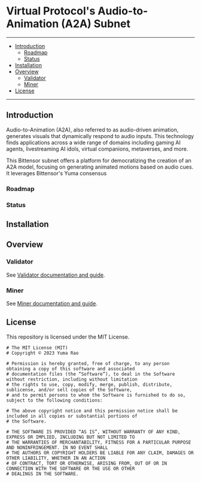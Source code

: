 # Virtual Protocol's Audio-to-Animation (A2A) Subnet

---
- [Introduction](#introduction)
  - [Roadmap](#roadmap)
  - [Status](#status)
- [Installation](#installation)
- [Overview]()
  - [Validator](#validator)
  - [Miner](#miner)
- [License](#license)
---

## Introduction
Audio-to-Animation (A2A), also referred to as audio-driven animation, generates visuals that dynamically respond to audio inputs. This technology finds applications across a wide range of domains including gaming AI agents, livestreaming AI idols, virtual companions, metaverses, and more.

This Bittensor subnet offers a platform for democratizing the creation of an A2A model, focusing on generating animated motions based on audio cues. It leverages Bittensor's Yuma consensus 


### Roadmap

### Status


## Installation


## Overview



### Validator
See [Validator documentation and guide](./docs/validator.md).

### Miner
See [Miner documentation and guide](./docs/miner.md).

## License
This repository is licensed under the MIT License.
```text
# The MIT License (MIT)
# Copyright © 2023 Yuma Rao

# Permission is hereby granted, free of charge, to any person obtaining a copy of this software and associated
# documentation files (the “Software”), to deal in the Software without restriction, including without limitation
# the rights to use, copy, modify, merge, publish, distribute, sublicense, and/or sell copies of the Software,
# and to permit persons to whom the Software is furnished to do so, subject to the following conditions:

# The above copyright notice and this permission notice shall be included in all copies or substantial portions of
# the Software.

# THE SOFTWARE IS PROVIDED “AS IS”, WITHOUT WARRANTY OF ANY KIND, EXPRESS OR IMPLIED, INCLUDING BUT NOT LIMITED TO
# THE WARRANTIES OF MERCHANTABILITY, FITNESS FOR A PARTICULAR PURPOSE AND NONINFRINGEMENT. IN NO EVENT SHALL
# THE AUTHORS OR COPYRIGHT HOLDERS BE LIABLE FOR ANY CLAIM, DAMAGES OR OTHER LIABILITY, WHETHER IN AN ACTION
# OF CONTRACT, TORT OR OTHERWISE, ARISING FROM, OUT OF OR IN CONNECTION WITH THE SOFTWARE OR THE USE OR OTHER
# DEALINGS IN THE SOFTWARE.
```
